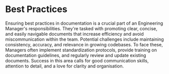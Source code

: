 # Best Practices

Ensuring best practices in documentation is a crucial part of an Engineering Manager's responsibilities. They're tasked with promoting clear, concise, and easily navigable documents that increase efficiency and avoid miscommunication within the team. Potential challenges include maintaining consistency, accuracy, and relevance in growing codebases. To face these, Managers often implement standardization protocols, provide training on documentation guidelines, and regularly review and update existing documents. Success in this area calls for good communication skills, attention to detail, and a love for clarity and organisation.
